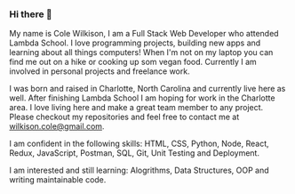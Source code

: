 ### Hi there 👋

My name is Cole Wilkison, I am a Full Stack Web Developer who attended Lambda School. I love programming projects, building new apps and learning about all things computers!  When I'm not on my laptop you can find me out on a hike or cooking up som vegan food.  Currently I am involved in personal projects and freelance work.

I was born and raised in Charlotte, North Carolina and currently live here as well.  After finishing Lambda School I am hoping for work in the Charlotte area.  I love living here and make a great team member to any project.  Please checkout my repositories and feel free to contact me at wilkison.cole@gmail.com.

I am confident in the following skills: HTML, CSS, Python, Node, React, Redux, JavaScript, Postman, SQL, Git, Unit Testing and Deployment.

I am interested and still learning: Alogrithms, Data Structures, OOP and writing maintainable code.
